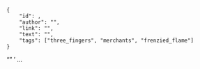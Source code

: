     {
        "id": ,
        "author": "",
        "link": "",
        "text": "",
        "tags": ["three_fingers", "merchants", "frenzied_flame"]
    }

“”
’
…